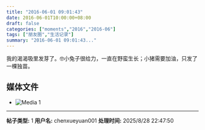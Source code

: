 ```yaml
---
title: "2016-06-01 09:01:43"
date: 2016-06-01T10:00:00+08:00
draft: false
categories: ["moments","2016","2016-06"]
tags: ["朋友圈","生活记录"]
summary: "2016-06-01 09:01:43..."
---
```


我的渴渴吸里发芽了。🤓小兔子很给力，一直在野蛮生长；小猪需要加油，只发了一棵独苗。

## 媒体文件

- ![Media 1](/Moments/photos/2016-06-01/201606010901430.jpg)

---

**帖子类型:** 1
**用户名:** chenxueyuan001
**处理时间:** 2025/8/28 22:47:50